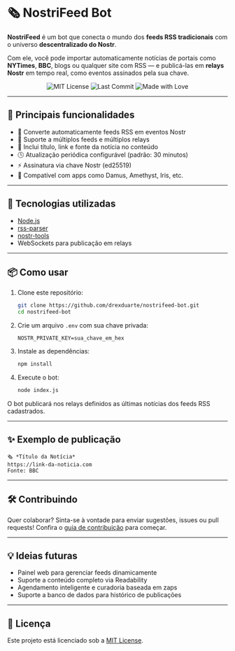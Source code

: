 # 🗞️ NostriFeed Bot

**NostriFeed** é um bot que conecta o mundo dos **feeds RSS tradicionais** com o universo **descentralizado do Nostr**.

Com ele, você pode importar automaticamente notícias de portais como **NYTimes**, **BBC**, blogs ou qualquer site com RSS — e publicá-las em **relays Nostr** em tempo real, como eventos assinados pela sua chave.

<p align="center">
  <img src="https://img.shields.io/github/license/drexduarte/nostrifeed-bot" alt="MIT License">
  <img src="https://img.shields.io/github/last-commit/drexduarte/nostrifeed-bot" alt="Last Commit">
  <img src="https://img.shields.io/badge/made%20with-%E2%9D%A4-orange" alt="Made with Love">
</p>

---

## 🚀 Principais funcionalidades

- 🔁 Converte automaticamente feeds RSS em eventos Nostr
- 🧠 Suporte a múltiplos feeds e múltiplos relays
- 🧵 Inclui título, link e fonte da notícia no conteúdo
- 🕓 Atualização periódica configurável (padrão: 30 minutos)
- ⚡ Assinatura via chave Nostr (ed25519)
- 💬 Compatível com apps como Damus, Amethyst, Iris, etc.

---

## 🧰 Tecnologias utilizadas

- [Node.js](https://nodejs.org)
- [rss-parser](https://www.npmjs.com/package/rss-parser)
- [nostr-tools](https://github.com/nbd-wtf/nostr-tools)
- WebSockets para publicação em relays

---

## 📦 Como usar

1. Clone este repositório:
   ```bash
   git clone https://github.com/drexduarte/nostrifeed-bot.git
   cd nostrifeed-bot
   ```

2. Crie um arquivo `.env` com sua chave privada:
   ```env
   NOSTR_PRIVATE_KEY=sua_chave_em_hex
   ```

3. Instale as dependências:
   ```bash
   npm install
   ```

4. Execute o bot:
   ```bash
   node index.js
   ```

O bot publicará nos relays definidos as últimas notícias dos feeds RSS cadastrados.

---

## ✨ Exemplo de publicação

```
🗞️ *Título da Notícia*
https://link-da-noticia.com
Fonte: BBC
```

---

## 🛠️ Contribuindo

Quer colaborar? Sinta-se à vontade para enviar sugestões, issues ou pull requests! Confira o [guia de contribuição](CONTRIBUTING.md) para começar.

---

## 💡 Ideias futuras

- Painel web para gerenciar feeds dinamicamente
- Suporte a conteúdo completo via Readability
- Agendamento inteligente e curadoria baseada em zaps
- Suporte a banco de dados para histórico de publicações

---

## 📄 Licença

Este projeto está licenciado sob a [MIT License](LICENSE).

